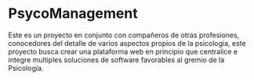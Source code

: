 # PsycoManagement
Este es un proyecto en conjunto con compañeros de otras profesiones, conocedores del detalle de varios aspectos propios de la psicologia, este proyecto busca crear una plataforma web en principio que centralice e integre multiples soluciones de software favorables al gremio de la Psicología.
